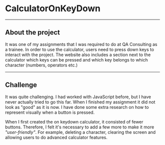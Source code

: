 CalculatorOnKeyDown
===

---

About the project
---

It was one of my assignments that I was required to do at QA Consulting as a trainee.
In order to use the calculator, users need to press down keys to interact with the project.
The website also includes a section next to the calculator which keys can be pressed and which key belongs to which character (numbers, operators etc.)

---

Challenge
---

It was quite challenging. I had worked with JavaScript before, but I have never actually tried to go this far.
When I finished my assignment it did not look as "good" as it is now.
I have done some extra research on how to represent visually when a button is pressed.

When I first created the on keydown calculator, it consisted of fewer buttons.
Therefore, I felt it's necessary to add a few more to make it more *"user-friendly"*.
For example, deleting a character, clearing the screen and allowing users to do advanced calculator features.
